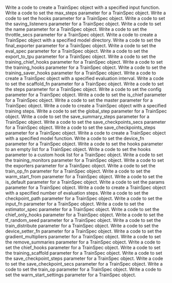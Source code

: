 Write a code to create a TrainSpec object with a specified input function.
Write a code to set the max_steps parameter for a TrainSpec object.
Write a code to set the hooks parameter for a TrainSpec object.
Write a code to set the saving_listeners parameter for a TrainSpec object.
Write a code to set the name parameter for a TrainSpec object.
Write a code to set the throttle_secs parameter for a TrainSpec object.
Write a code to create a TrainSpec object with a specified model directory.
Write a code to set the final_exporter parameter for a TrainSpec object.
Write a code to set the eval_spec parameter for a TrainSpec object.
Write a code to set the export_to_tpu parameter for a TrainSpec object.
Write a code to set the training_chief_hooks parameter for a TrainSpec object.
Write a code to set the training_hooks parameter for a TrainSpec object.
Write a code to set the training_saver_hooks parameter for a TrainSpec object.
Write a code to create a TrainSpec object with a specified evaluation interval.
Write a code to set the scaffold_fn parameter for a TrainSpec object.
Write a code to set the steps parameter for a TrainSpec object.
Write a code to set the config parameter for a TrainSpec object.
Write a code to set the is_chief parameter for a TrainSpec object.
Write a code to set the master parameter for a TrainSpec object.
Write a code to create a TrainSpec object with a specified training steps.
Write a code to set the global_step parameter for a TrainSpec object.
Write a code to set the save_summary_steps parameter for a TrainSpec object.
Write a code to set the save_checkpoints_secs parameter for a TrainSpec object.
Write a code to set the save_checkpoints_steps parameter for a TrainSpec object.
Write a code to create a TrainSpec object with a specified model function.
Write a code to set the device_fn parameter for a TrainSpec object.
Write a code to set the hooks parameter to an empty list for a TrainSpec object.
Write a code to set the hooks parameter to a custom hook list for a TrainSpec object.
Write a code to set the training_monitors parameter for a TrainSpec object.
Write a code to set the exporters parameter for a TrainSpec object.
Write a code to set the train_op_fn parameter for a TrainSpec object.
Write a code to set the warm_start_from parameter for a TrainSpec object.
Write a code to set the is_default parameter for a TrainSpec object.
Write a code to set the params parameter for a TrainSpec object.
Write a code to create a TrainSpec object with a specified number of evaluation steps.
Write a code to set the checkpoint_path parameter for a TrainSpec object.
Write a code to set the input_fn parameter for a TrainSpec object.
Write a code to set the estimator_spec parameter for a TrainSpec object.
Write a code to set the chief_only_hooks parameter for a TrainSpec object.
Write a code to set the tf_random_seed parameter for a TrainSpec object.
Write a code to set the train_distribute parameter for a TrainSpec object.
Write a code to set the device_setter_fn parameter for a TrainSpec object.
Write a code to set the gradient_multipliers parameter for a TrainSpec object.
Write a code to set the remove_summaries parameter for a TrainSpec object.
Write a code to set the chief_hooks parameter for a TrainSpec object.
Write a code to set the training_scaffold parameter for a TrainSpec object.
Write a code to set the save_checkpoint_steps parameter for a TrainSpec object.
Write a code to set the save_checkpoint_secs parameter for a TrainSpec object.
Write a code to set the train_op parameter for a TrainSpec object.
Write a code to set the warm_start_settings parameter for a TrainSpec object.
